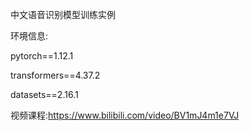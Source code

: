 中文语音识别模型训练实例

环境信息:

pytorch==1.12.1

transformers==4.37.2

datasets==2.16.1

视频课程:https://www.bilibili.com/video/BV1mJ4m1e7VJ
